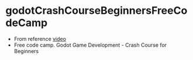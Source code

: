 # godotCrashCourseBeginnersFreeCodeCamp

* From reference [video](https://www.youtube.com/watch?v=S8lMTwSRoRg&t=3682s)
* Free code camp. Godot Game Development - Crash Course for Beginners
